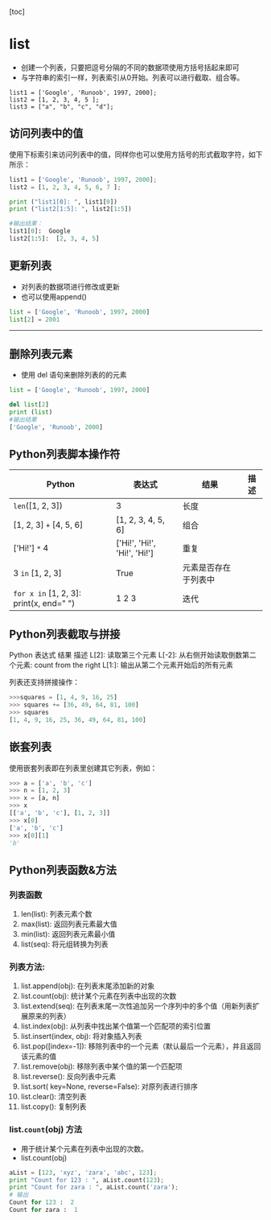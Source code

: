 
[toc]

# list
* 创建一个列表，只要把逗号分隔的不同的数据项使用方括号括起来即可
* 与字符串的索引一样，列表索引从0开始。列表可以进行截取、组合等。

```
list1 = ['Google', 'Runoob', 1997, 2000];
list2 = [1, 2, 3, 4, 5 ];
list3 = ["a", "b", "c", "d"];
```


## 访问列表中的值
使用下标索引来访问列表中的值，同样你也可以使用方括号的形式截取字符，如下所示：

```py
list1 = ['Google', 'Runoob', 1997, 2000];
list2 = [1, 2, 3, 4, 5, 6, 7 ];

print ("list1[0]: ", list1[0])
print ("list2[1:5]: ", list2[1:5])

#输出结果：
list1[0]:  Google
list2[1:5]:  [2, 3, 4, 5]
```

## 更新列表
* 对列表的数据项进行修改或更新
* 也可以使用append()

```py
list = ['Google', 'Runoob', 1997, 2000]
list[2] = 2001
```

---

## 删除列表元素
* 使用 del 语句来删除列表的的元素

```py
list = ['Google', 'Runoob', 1997, 2000]

del list[2]
print (list)
#输出结果
['Google', 'Runoob', 2000]
```


## Python列表脚本操作符

Python | 表达式	| 结果	| 描述
---|---|---|---
`len`([1, 2, 3])	                        | 3	                            | 长度
[1, 2, 3] `+` [4, 5, 6]	                  | [1, 2, 3, 4, 5, 6]	          | 组合
['Hi!'] `*` 4	                            | ['Hi!', 'Hi!', 'Hi!', 'Hi!']	| 重复
3 `in` [1, 2, 3]	                        | True	                        | 元素是否存在于列表中
`for x in` [1, 2, 3]: print(x, end=" ")	  | 1 2 3	                        | 迭代



## Python列表截取与拼接

Python 表达式	结果	描述
L[2]: 读取第三个元素
L[-2]: 从右侧开始读取倒数第二个元素: count from the right
L[1:]: 输出从第二个元素开始后的所有元素

列表还支持拼接操作：

```py
>>>squares = [1, 4, 9, 16, 25]
>>> squares += [36, 49, 64, 81, 100]
>>> squares
[1, 4, 9, 16, 25, 36, 49, 64, 81, 100]
```

## 嵌套列表
使用嵌套列表即在列表里创建其它列表，例如：

```py
>>> a = ['a', 'b', 'c']
>>> n = [1, 2, 3]
>>> x = [a, n]
>>> x
[['a', 'b', 'c'], [1, 2, 3]]
>>> x[0]
['a', 'b', 'c']
>>> x[0][1]
'b'
```


## Python列表函数&方法

### 列表函数

1.	len(list): 列表元素个数
2.	max(list): 返回列表元素最大值
3.	min(list): 返回列表元素最小值
4.	list(seq): 将元组转换为列表


### 列表方法:

1.	list.append(obj): 在列表末尾添加新的对象
2.	list.count(obj): 统计某个元素在列表中出现的次数
3.	list.extend(seq): 在列表末尾一次性追加另一个序列中的多个值（用新列表扩展原来的列表）
4.	list.index(obj): 从列表中找出某个值第一个匹配项的索引位置
5.	list.insert(index, obj): 将对象插入列表
6.	list.pop([index=-1]): 移除列表中的一个元素（默认最后一个元素），并且返回该元素的值
7.	list.remove(obj): 移除列表中某个值的第一个匹配项
8.	list.reverse(): 反向列表中元素
9.	list.sort( key=None, reverse=False): 对原列表进行排序
10.	list.clear(): 清空列表
11.	list.copy(): 复制列表


### list.`count`(obj) 方法
- 用于统计某个元素在列表中出现的次数。
- list.count(obj)

```py
aList = [123, 'xyz', 'zara', 'abc', 123];
print "Count for 123 : ", aList.count(123);
print "Count for zara : ", aList.count('zara');
# 输出
Count for 123 :  2
Count for zara :  1
```
